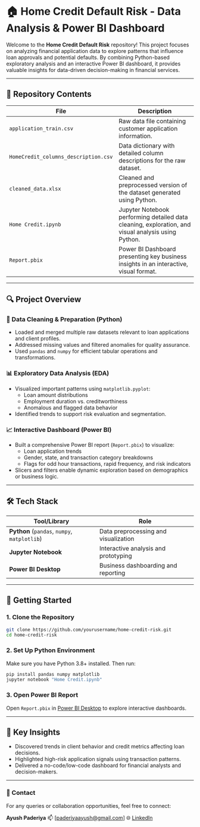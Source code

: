 # 🏠 Home Credit Default Risk - Data Analysis & Power BI Dashboard

Welcome to the **Home Credit Default Risk** repository! This project focuses on analyzing financial application data to explore patterns that influence loan approvals and potential defaults. By combining Python-based exploratory analysis and an interactive Power BI dashboard, it provides valuable insights for data-driven decision-making in financial services.

---

## 📁 Repository Contents

| File | Description |
|------|-------------|
| `application_train.csv` | Raw data file containing customer application information. |
| `HomeCredit_columns_description.csv` | Data dictionary with detailed column descriptions for the raw dataset. |
| `cleaned_data.xlsx` | Cleaned and preprocessed version of the dataset generated using Python. |
| `Home Credit.ipynb` | Jupyter Notebook performing detailed data cleaning, exploration, and visual analysis using Python. |
| `Report.pbix` | Power BI Dashboard presenting key business insights in an interactive, visual format. |

---

## 🔍 Project Overview

### 🧹 Data Cleaning & Preparation (Python)
- Loaded and merged multiple raw datasets relevant to loan applications and client profiles.
- Addressed missing values and filtered anomalies for quality assurance.
- Used `pandas` and `numpy` for efficient tabular operations and transformations.

### 📊 Exploratory Data Analysis (EDA)
- Visualized important patterns using `matplotlib.pyplot`:
  - Loan amount distributions
  - Employment duration vs. creditworthiness
  - Anomalous and flagged data behavior
- Identified trends to support risk evaluation and segmentation.

### 📈 Interactive Dashboard (Power BI)
- Built a comprehensive Power BI report (`Report.pbix`) to visualize:
  - Loan application trends
  - Gender, state, and transaction category breakdowns
  - Flags for odd hour transactions, rapid frequency, and risk indicators
- Slicers and filters enable dynamic exploration based on demographics or business logic.

---

## 🛠️ Tech Stack

| Tool/Library         | Role |
|----------------------|------|
| **Python** (`pandas`, `numpy`, `matplotlib`) | Data preprocessing and visualization |
| **Jupyter Notebook** | Interactive analysis and prototyping |
| **Power BI Desktop** | Business dashboarding and reporting |

---

## 🚀 Getting Started

### 1. Clone the Repository
```bash
git clone https://github.com/yourusername/home-credit-risk.git
cd home-credit-risk
````

### 2. Set Up Python Environment

Make sure you have Python 3.8+ installed. Then run:

```bash
pip install pandas numpy matplotlib
jupyter notebook "Home Credit.ipynb"
```

### 3. Open Power BI Report

Open `Report.pbix` in [Power BI Desktop](https://powerbi.microsoft.com/) to explore interactive dashboards.

---

## 📌 Key Insights

* Discovered trends in client behavior and credit metrics affecting loan decisions.
* Highlighted high-risk application signals using transaction patterns.
* Delivered a no-code/low-code dashboard for financial analysts and decision-makers.

---

### 📧 Contact

For any queries or collaboration opportunities, feel free to connect:

**Ayush Paderiya**
📫 \[[paderiyaayush@gmail.com](mailto:paderiyaayush@gmail.com)]
🌐 [LinkedIn](www.linkedin.com/in/ayush-paderiya-94b2a3131) 
